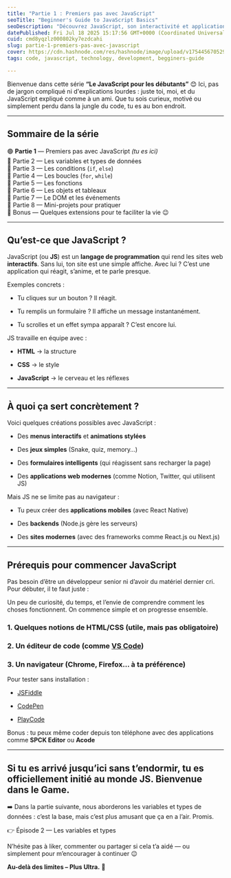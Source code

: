```yaml
---
title: "Partie 1 : Premiers pas avec JavaScript"
seoTitle: "Beginner's Guide to JavaScript Basics"
seoDescription: "Découvrez JavaScript, son interactivité et applications concrètes. Commencez à coder aujourd'hui !"
datePublished: Fri Jul 18 2025 15:17:56 GMT+0000 (Coordinated Universal Time)
cuid: cmd8yqzlz000802ky7ezdcahi
slug: partie-1-premiers-pas-avec-javascript
cover: https://cdn.hashnode.com/res/hashnode/image/upload/v1754456705294/8bd7ba51-e643-4b93-baa3-dd996f8b77fa.png
tags: code, javascript, technology, development, begginers-guide

---
```


Bienvenue dans cette série **“Le JavaScript pour les débutants”** 😊 Ici, pas de jargon compliqué ni d'explications lourdes : juste toi, moi, et du JavaScript expliqué comme à un ami. Que tu sois curieux, motivé ou simplement perdu dans la jungle du code, tu es au bon endroit.

---

## Sommaire de la série

🟢 **Partie 1** — Premiers pas avec JavaScript *(tu es ici)*  
🔵 Partie 2 — Les variables et types de données  
🔵 Partie 3 — Les conditions (`if`, `else`)  
🔵 Partie 4 — Les boucles (`for`, `while`)  
🔵 Partie 5 — Les fonctions  
🔵 Partie 6 — Les objets et tableaux  
🔵 Partie 7 — Le DOM et les événements  
🔵 Partie 8 — Mini-projets pour pratiquer  
🔵 Bonus — Quelques extensions pour te faciliter la vie 😉

---

## Qu’est-ce que JavaScript ?

JavaScript (ou **JS**) est un **langage de programmation** qui rend les sites web **interactifs**. Sans lui, ton site est une simple affiche. Avec lui ? C’est une application qui réagit, s’anime, et te parle presque.

Exemples concrets :

* Tu cliques sur un bouton ? Il réagit.
    
* Tu remplis un formulaire ? Il affiche un message instantanément.
    
* Tu scrolles et un effet sympa apparaît ? C’est encore lui.
    

JS travaille en équipe avec :

* **HTML** → la structure
    
* **CSS** → le style
    
* **JavaScript** → le cerveau et les réflexes
    

---

## À quoi ça sert concrètement ?

Voici quelques créations possibles avec JavaScript :

* Des **menus interactifs** et **animations stylées**
    
* Des **jeux simples** (Snake, quiz, memory…)
    
* Des **formulaires intelligents** (qui réagissent sans recharger la page)
    
* Des **applications web modernes** (comme Notion, Twitter, qui utilisent JS)
    

Mais JS ne se limite pas au navigateur :

* Tu peux créer des **applications mobiles** (avec React Native)
    
* Des **backends** (Node.js gère les serveurs)
    
* Des **sites modernes** (avec des frameworks comme React.js ou Next.js)
    

---

## Prérequis pour commencer JavaScript

Pas besoin d’être un développeur senior ni d’avoir du matériel dernier cri. Pour débuter, il te faut juste :

Un peu de curiosité, du temps, et l’envie de comprendre comment les choses fonctionnent. On commence simple et on progresse ensemble.

### 1\. Quelques notions de HTML/CSS (utile, mais pas obligatoire)

### 2\. Un éditeur de code (comme [VS Code](https://code.visualstudio.com/))

### 3\. Un navigateur (Chrome, Firefox… à ta préférence)

Pour tester sans installation :

* [JSFiddle](https://jsfiddle.net)
    
* [CodePen](https://codepen.io)
    
* [PlayCode](https://playcode.io/javascript)
    

Bonus : tu peux même coder depuis ton téléphone avec des applications comme **SPCK Editor** ou **Acode**

---

## Si tu es arrivé jusqu’ici sans t’endormir, tu es officiellement initié au monde JS. Bienvenue dans le Game.

➡️ Dans la partie suivante, nous aborderons les variables et types de données : c’est la base, mais c’est plus amusant que ça en a l’air. Promis.

👉 Épisode 2 — Les variables et types

N’hésite pas à liker, commenter ou partager si cela t’a aidé — ou simplement pour m’encourager à continuer 😉

**Au-delà des limites – Plus Ultra.** 🚀